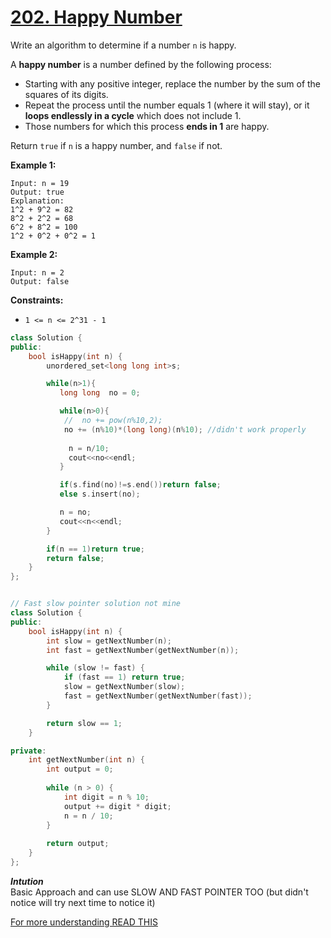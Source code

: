 # [202. Happy Number](https://leetcode.com/problems/happy-number/description/)

Write an algorithm to determine if a number `n` is happy.

A **happy number**  is a number defined by the following process:

- Starting with any positive integer, replace the number by the sum of the squares of its digits.
- Repeat the process until the number equals 1 (where it will stay), or it **loops endlessly in a cycle**  which does not include 1.
- Those numbers for which this process **ends in 1**  are happy.

Return `true` if `n` is a happy number, and `false` if not.

**Example 1:** 

```
Input: n = 19
Output: true
Explanation:
1^2 + 9^2 = 82
8^2 + 2^2 = 68
6^2 + 8^2 = 100
1^2 + 0^2 + 0^2 = 1
```

**Example 2:** 

```
Input: n = 2
Output: false
```

**Constraints:** 

- `1 <= n <= 2^31 - 1`   

```cpp
class Solution {
public:
    bool isHappy(int n) {
        unordered_set<long long int>s;

        while(n>1){
           long long  no = 0;

           while(n>0){
            //  no += pow(n%10,2);
            no += (n%10)*(long long)(n%10); //didn't work properly
           
             n = n/10;
             cout<<no<<endl;
           }

           if(s.find(no)!=s.end())return false;
           else s.insert(no);

           n = no;
           cout<<n<<endl;
        }

        if(n == 1)return true;
        return false;
    }
};


// Fast slow pointer solution not mine 
class Solution {
public:
    bool isHappy(int n) {
        int slow = getNextNumber(n);
        int fast = getNextNumber(getNextNumber(n));

        while (slow != fast) {
            if (fast == 1) return true;
            slow = getNextNumber(slow);
            fast = getNextNumber(getNextNumber(fast));
        }

        return slow == 1;
    }

private:
    int getNextNumber(int n) {
        int output = 0;
        
        while (n > 0) {
            int digit = n % 10;
            output += digit * digit;
            n = n / 10;
        }
        
        return output;
    }
};
``` 

***Intution***  
Basic Approach and can use SLOW AND FAST POINTER TOO (but didn't notice will try next time to notice it) 



[For more understanding READ THIS ](https://leetcode.com/problems/happy-number/solutions/5732946/video-2-solutions-using-remainder-and-two-pointers)